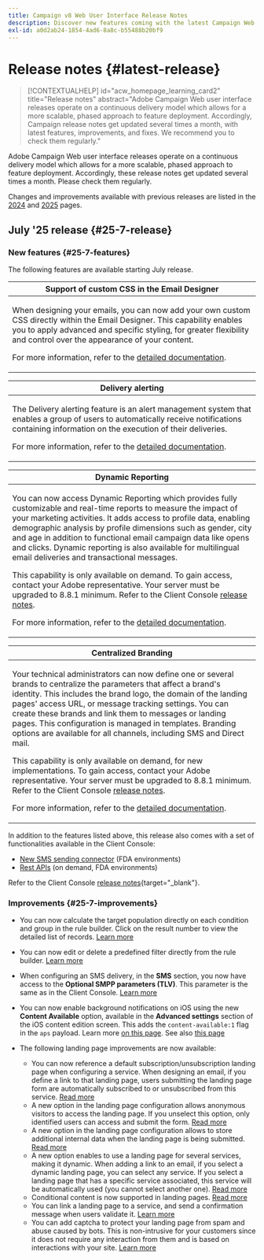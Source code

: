 ```yaml
---
title: Campaign v8 Web User Interface Release Notes
description: Discover new features coming with the latest Campaign Web User Interface release
exl-id: a0d2ab24-1854-4ad6-8a8c-b55488b20bf9
---
```

# Release notes {#latest-release}

>[!CONTEXTUALHELP]
>id="acw_homepage_learning_card2"
>title="Release notes"
>abstract="Adobe Campaign Web user interface releases operate on a continuous delivery model which allows for a more scalable, phased approach to feature deployment. Accordingly, Campaign release notes get updated several times a month, with latest features, improvements, and fixes. We recommend you to check them regularly."

Adobe Campaign Web user interface releases operate on a continuous delivery model which allows for a more scalable, phased approach to feature deployment. Accordingly, these release notes get updated several times a month. Please check them regularly.

Changes and improvements available with previous releases are listed in the [2024](release-notes-24.md) and [2025](release-notes-25.md) pages.

## July '25 release {#25-7-release} 

### New features {#25-7-features} 

The following features are available starting July release.

<!--table>
<thead>
<tr>
<th><strong>Multilingual email and SMS</strong><br/></th>
</tr>
</thead>
<tbody>
<tr>
<td>
<p>You can now send multiple email and SMS deliveries in different languages in Adobe Campaign Web UI. The multilingual delivery feature allows you to choose the default language of your delivery as well as the different languages in which the delivery can be sent. You can also preview these deliveries in the languages you have chosen.
</p>
<p>For Multilingual email, your server must be upgraded to 8.8.1 minimum. Refer to the Client Console <a href="https://experienceleague.adobe.com/docs/campaign/campaign-v8/releases/release-notes.html" target="_blank">release notes</a>.
<p>For more information, refer to the <a href="../email/edit-content.md#multilingual-delivery">detailed documentation</a>.</p>
</td>
</tr>
</tbody>
</table-->

<!--table>
<thead>
<tr>
<th><strong>Custom channel for API deliveries</strong><br/></th>
</tr>
</thead>
<tbody>
<tr>
<td>
<p>You can now, directly from Adobe Campaign Web UI, orchestrate and execute deliveries based on custom API channels. These deliveries can be standalone or part of a workflow. The configuration of the custom API channel is performed in the console.</p>
<p>For more information, refer to the detailed documentation.</p>
</td>
</tr>
</tbody>
</table-->

<table>
<thead>
<tr>
<th><strong>Support of custom CSS in the Email Designer</strong><br/></th>
</tr>
</thead>
<tbody>
<tr>
<td>
<p>When designing your emails, you can now add your own custom CSS directly within the Email Designer. This capability enables you to apply advanced and specific styling, for greater flexibility and control over the appearance of your content.</p>
<p>For more information, refer to the <a href="../email/custom-css.md">detailed documentation</a>.</p>
</td>
</tr>
</tbody>
</table>

<!--table>
<thead>
<tr>
<th><strong>Brands</strong><br/></th>
</tr>
</thead>
<tbody>
<tr>
<td>
<p>You can now create and customize your own Brands to clearly define your visual and verbal identity across communications. With the Brand alignment score, you can receive real-time feedback on how well your content reflects your brand's tone, style, and guidelines, helping you stay consistently on-brand with every message you send.
</p>
<p>For more information, refer to the detailed documentation.</p>
</td>
</tr>
</tbody>
</table-->

<table>
<thead>
<tr>
<th><strong>Delivery alerting</strong><br/></th>
</tr>
</thead>
<tbody>
<tr>
<td>
<p>The Delivery alerting feature is an alert management system that enables a group of users to automatically receive notifications containing information on the execution of their deliveries.</p>
<p>For more information, refer to the <a href="../msg/delivery-alerting.md">detailed documentation</a>.</p>
</td>
</tr>
</tbody>
</table>

<!--table>
<thead>
<tr>
<th><strong>Landing pages improvements</strong><br/></th>
</tr>
</thead>
<tbody>
<tr>
<td>
<p>The following improvements to landing pages are now available:</p>
<ul>
    <li>You can now reference a default subscription/unsubscription landing page when configuring a service. When designing an email, if you define a link to that landing page, users submitting the landing page form are automatically subscribed to or unsubscribed from this service. <a href="../audience/manage-services.md#create-service">Read more</a></li>
    <li>A new option in the landing page configuration allows anonymous visitors to access the landing page. If you unselect this option, only identified users can access and submit the form. <a href="../landing-pages/create-lp.md#create-landing-page">Read more</a></li>
    <li>A new option in the landing page configuration allows to store additional internal data when the landing page is being submitted. <a href="../landing-pages/create-lp.md#create-landing-page">Read more</a></li>
    <li>A new option enables to use a landing page for several services, making it dynamic. When adding a link to an email, if you select a dynamic landing page, you can select any service. If you select a landing page that has a specific service associated, this service will be automatically used (you cannot select another one). <a href="../landing-pages/create-lp.md#define-actions-on-form-submission">Read more</a></li>
    <li>Conditional content is now supported in landing pages. <a href="../landing-pages/lp-content.md">Read more</a></li>
    <li>You can link a landing page to a service, and send a confirmation message when users validate it. <a href="../landing-pages/lp-content.md#lp-message">Read more</a></li>
    <li>You can add captcha to protect your landing page from spam and abuse caused by bots. This is non-intrusive for your customers since it does not require any interaction from them and is based on interactions with your site. <a href="../landing-pages/create-lp.md#captcha">Read more</a></li>
</ul>
</td>
</tr>
</tbody>
</table-->


<table>
<thead>
<tr>
<th><strong>Dynamic Reporting</strong><br/></th>
</tr>
</thead>
<tbody>
<tr>
<td>
<p>You can now access Dynamic Reporting which provides fully customizable and real-time reports to measure the impact of your marketing activities. It adds access to profile data, enabling demographic analysis by profile dimensions such as gender, city and age in addition to functional email campaign data like opens and clicks. Dynamic reporting is also available for multilingual email deliveries and transactional messages.</p>
<p>This capability is only available on demand. To gain access, contact your Adobe representative. Your server must be upgraded to 8.8.1 minimum. Refer to the Client Console <a href="https://experienceleague.adobe.com/docs/campaign/campaign-v8/releases/release-notes.html" target="_blank">release notes</a>.
<p>For more information, refer to the <a href="../reporting/dynamic-reporting/get-started-reporting.md">detailed documentation</a>.</p>
</td>
</tr>
</tbody>
</table>

<table>
<thead>
<tr>
<th><strong>Centralized Branding</strong><br/></th>
</tr>
</thead>
<tbody>
<tr>
<td>
<p>Your technical administrators can now define one or several brands to centralize the parameters that affect a brand's identity. This includes the brand logo, the domain of the landing pages' access URL, or message tracking settings. You can create these brands and link them to messages or landing pages. This configuration is managed in templates. Branding options are available for all channels, including SMS and Direct mail.</p>
<p>This capability is only available on demand, for new implementations. To gain access, contact your Adobe representative. Your server must be upgraded to 8.8.1 minimum. Refer to the Client Console <a href="https://experienceleague.adobe.com/docs/campaign/campaign-v8/releases/release-notes.html" target="_blank">release notes</a>.
<p>For more information, refer to the <a href="../administration/branding/branding-gs.md">detailed documentation</a>.</p>
</td>
</tr>
</tbody>
</table>

In addition to the features listed above, this release also comes with a set of functionalities available in the Client Console:

* [New SMS sending connector](https://experienceleague.adobe.com/docs/campaign/campaign-v8/send/sms/sms.html) (FDA environments)
* [Rest APIs](https://experienceleague.adobe.com/docs/campaign/campaign-v8/developer/apis/get-started-apis.html) (on demand, FDA environments)

Refer to the Client Console [release notes](https://experienceleague.adobe.com/docs/campaign/campaign-v8/releases/release-notes.html){target="_blank"}.

<!--

### Features previously in Limited Availability {#25-7-limited} 

>[!AVAILABILITY]
>
>To benefit from these updates, your server must be upgrated to 8.8.1 mininum. Refer to the Client Console [release notes](https://experienceleague.adobe.com/docs/campaign/campaign-v8/releases/release-notes.html){target="_blank"}.

Previously released in Limited Availability, the following capabilities are now available to all environments (General Availability):

* **Multilingual delivery creation** - You can now send multiple email deliveries in different languages in Adobe Campaign Web User Interface. The Multilingual delivery feature allows you to choose the default language of your delivery as well as the different languages in which the delivery can be sent. You can also preview these deliveries in the languages you have chosen. [Read more](../email/edit-content.md#multilingual-delivery).


* **Visual fragments** - You can now create, use and archive content fragments. Visual fragments are pre-defined visual blocks that you can reuse across multiple email deliveries, or in content templates. [Learn more](https://experienceleague.adobe.com/docs/campaign-web/v8/content/manage-reusable-content/fragments/fragments.html){target="_blank"}

* **Delivery alerting** - The Delivery alerting feature is an alert management system that enables a group of users to automatically receive notifications containing information on the execution of their deliveries. [Read more](../msg/delivery-alerting.md)


* **Landing pages improvements** - The following improvements to landing pages are now available:

    * You can now reference a default subscription/unsubscription landing page when configuring a service. When designing an email, if you define a link to that landing page, users submitting the landing page form are automatically subscribed to or unsubscribed from this service. [Read more](../audience/manage-services.md#create-service)
    * A new option in the landing page configuration allows anonymous visitors to access the landing page. If you unselect this option, only identified users can access and submit the form. [Read more](../landing-pages/create-lp.md#create-landing-page)
    * A new option in the landing page configuration allows to store additional internal data when the landing page is being submitted. [Read more](../landing-pages/create-lp.md#create-landing-page)
    * A new option enables to use a landing page for several services, making it dynamic. When adding a link to an email, if you select a dynamic landing page, you can select any service. If you select a landing page that has a specific service associated, this service will be automatically used (you cannot select another one). [Read more](../landing-pages/create-lp.md#define-actions-on-form-submission)
    * Conditional content is now supported in landing pages. [Read more](../landing-pages/lp-content.md)
    * You can link a landing page to a service, and send a confirmation message when users validate it. [Learn more](../landing-pages/lp-content.md#lp-message)
    * You can add captcha to protect your landing page from spam and abuse caused by bots. This is non-intrusive for your customers since it does not require any interaction from them and is based on interactions with your site. [Learn more](../landing-pages/create-lp.md#captcha)

Previously released in Limited Availability, the following capabilities are now available **on demand**:

* **Dynamic Reporting** - You can now access Dynamic Reporting which provides fully customizable and real-time reports to measure the impact of your marketing activities. It adds access to profile data, enabling demographic analysis by profile dimensions such as gender, city and age in addition to functional email campaign data like opens and clicks. Dynamic reporting is also available for multilingual email deliveries and transactional messages. [Read more](../reporting/dynamic-reporting/get-started-reporting.md)

* **Centralized Branding** -  Your technical administrators can now define one or several brands to centralize the parameters that affect a brand's identity. This includes the brand logo, the domain of the landing pages' access URL, or message tracking settings. You can create these brands and link them to messages or landing pages. This configuration is managed in templates. Branding options are available for all channels, including SMS and Direct mail. [Read more](../administration/branding/branding-gs.md){target="_blank"}

    >[!NOTE]
    >
    >This feature is only available for new implementations.

In addition to the features listed above, this release also comes with a set of functionalities available in the Client Console:

* [New SMS sending connector](https://experienceleague.adobe.com/docs/campaign/campaign-v8/send/sms/sms.html) (FDA environments)
* [Rest APIs](https://experienceleague.adobe.com/docs/campaign/campaign-v8/developer/apis/get-started-apis.html) (on demand, FDA environments)

Refer to the Client Console [release notes](https://experienceleague.adobe.com/docs/campaign/campaign-v8/releases/release-notes.html){target="_blank"}.

-->

### Improvements {#25-7-improvements}

* You can now calculate the target population directly on each condition and group in the rule builder. Click on the result number to view the detailed list of records. [Learn more](../query/build-query.md#validate-query)

* You can now edit or delete a predefined filter directly from the rule builder. [Learn more](../get-started/predefined-filters.md#manage-predefined-filter)

* When configuring an SMS delivery, in the **SMS** section, you now have access to the **Optional SMPP parameters (TLV)**. This parameter is the same as in the Client Console. [Learn more](../advanced-settings/delivery-settings.md#sms-tab)

* You can now enable background notifications on iOS using the new **Content Available** option, available in the **Advanced settings** section of the iOS content edition screen. This adds the `content-available:1` flag in the `aps` payload. Learn more [on this page](../push/content-push.md). See also [this page](../push/rich-push-ios.md)

* The following landing page improvements are now available:

    * You can now reference a default subscription/unsubscription landing page when configuring a service. When designing an email, if you define a link to that landing page, users submitting the landing page form are automatically subscribed to or unsubscribed from this service. [Read more](../audience/manage-services.md#create-service)
    * A new option in the landing page configuration allows anonymous visitors to access the landing page. If you unselect this option, only identified users can access and submit the form. [Read more](../landing-pages/create-lp.md#create-landing-page)
    * A new option in the landing page configuration allows to store additional internal data when the landing page is being submitted. [Read more](../landing-pages/create-lp.md#create-landing-page)
    * A new option enables to use a landing page for several services, making it dynamic. When adding a link to an email, if you select a dynamic landing page, you can select any service. If you select a landing page that has a specific service associated, this service will be automatically used (you cannot select another one). [Read more](../landing-pages/create-lp.md#define-actions-on-form-submission)
    * Conditional content is now supported in landing pages. [Read more](../landing-pages/lp-content.md)
    * You can link a landing page to a service, and send a confirmation message when users validate it. [Learn more](../landing-pages/lp-content.md#lp-message)
    * You can add captcha to protect your landing page from spam and abuse caused by bots. This is non-intrusive for your customers since it does not require any interaction from them and is based on interactions with your site. [Learn more](../landing-pages/create-lp.md#captcha)
